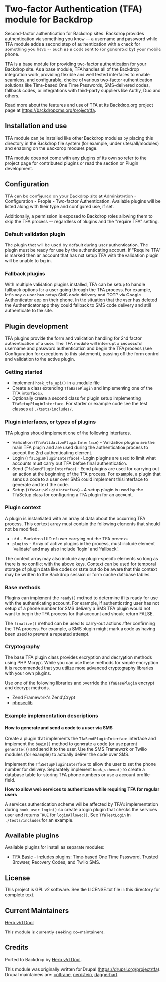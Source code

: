 # Two-factor Authentication (TFA) module for Backdrop

Second-factor authentication for Backdrop sites. Backdrop provides authentication
via something you know -- a username and password while TFA module adds a second
step of authentication with a check for something you have -- such as a code sent
to (or generated by) your mobile phone.

TFA is a base module for providing two-factor authentication for your Backdrop
site. As a base module, TFA handles all of the Backdrop integration work,
providing flexible and well tested interfaces to enable seamless, and
configurable, choice of various two-factor authentication solutions like
Time-based One Time Passwords, SMS-delivered codes, fallback codes, or
integrations with third-party suppliers like Authy, Duo and others.

Read more about the features and use of TFA at its Backdrop.org project page at
<https://backdropcms.org/project/tfa>.

## Installation and use

TFA module can be installed like other Backdrop modules by placing this directory
in the Backdrop file system (for example, under sites/all/modules) and enabling on
the Backdrop modules page.

TFA module does not come with any plugins of its own so refer to the project
page for contributed plugins or read the section on Plugin development.

## Configuration

TFA can be configured on your Backdrop site at Administration - Configuration -
People - Two-factor Authentication. Available plugins will be listed along with
their type and configured use, if set.

Additionally, a permission is exposed to Backdrop roles allowing them to skip the
TFA process -- regardless of plugins and the "require TFA" setting.

### Default validation plugin

The plugin that will be used by default during user authentication. The plugin
must be ready for use by the authenticating account. If "Require TFA" is marked
then an account that has not setup TFA with the validation plugin will be unable
to log in.

### Fallback plugins

With multiple validation plugins installed, TFA can be setup to handle fallback
options for a user going through the TFA process. For example, let's say a user
has setup SMS code delivery and TOTP via Google Authenticator app on their
phone. In the situation that the user has deleted the Authenticator app they
could fallback to SMS code delivery and still authenticate to the site.

## Plugin development

TFA plugins provide the form and validation handling for 2nd factor
authentication of a user. The TFA module will interrupt a successful username
and password authentication and begin the TFA process (see Configuration for
exceptions to this statement), passing off the form control and validation to
the active plugin.

### Getting started

* Implement `hook_tfa_api()` in a .module file
* Create a class extending `TfaBasePlugin` and implementing one of the TFA
interfaces.
* Optionally create a second class for plugin setup implementing
`TfaSetupPluginInterface`.
For starter or example code see the test classes at `./tests/includes/`.

### Plugin interfaces, or types of plugins

TFA plugins should implement one of the following interfaces.

* Validation (`TfaValidationPluginInterface`) - Validation plugins are the main
TFA plugin and are used during the authentication process to accept the 2nd
authenticating element.
* Login (`TfaLoginPluginInterface`) - Login plugins are used to limit what
accounts must carry out TFA before final authentication.
* Send (`TfaSendPluginInterface`) - Send plugins are used for carrying out an
action at the beginning of the TFA process. For example, a plugin that sends a
code to a user over SMS could implement this interface to generate and text the
code.
* Setup (`TfaSetupPluginInterface`) - A setup plugin is used by the TfaSetup
 class for configuring a TFA plugin for an account.

### Plugin context

A plugin is instantiated with an array of data about the occurring TFA process.
This context array must contain the following elements that should not be
modified.

* `uid` - Backdrop UID of user carrying out the TFA process.
* `plugins` - Array of active plugins in the process, must include element
'validate' and may also include 'login' and 'fallback'.

The context array may also include any plugin-specifc elements so long as there
is no conflict with the above keys. Context can be used for temporal storage of
plugin data like codes or state but do be aware that this context may be written
to the Backdrop session or form cache database tables.

### Base methods

Plugins can implement the `ready()` method to determine if its ready for use with
the authenticating account. For example, if authenticating user has not setup of
a phone number for SMS delivery a SMS TFA plugin would not want to begin the TFA
process for that account and should return FALSE.

The `finalize()` method can be used to carry-out actions after confirming the TFA
process. For example, a SMS plugin might mark a code as having been used to
prevent a repeated attempt.

### Cryptography

The base TFA plugin class provides encryption and decryption methods using PHP
Mcrypt. While you can use these methods for simple encryption it is recommended
that you utilize more advanced cryptography libraries with your own plugins.

Use one of the following libraries and override the `TfaBasePlugin` encrypt and
decrypt methods.

* Zend Framework's Zend\Crypt
* [phpseclib](http://phpseclib.sourceforge.net/)

### Example implementation descriptions

#### How to generate and send a code to a user via SMS

Create a plugin that implements the `TfaSendPluginInterface` interface and
implement the `begin()` method to generate a code (or use parent `generate()`) and
send it to the user. Use the SMS Framework or Twilio modules (for example) to
actually deliver the code over SMS.

Implement the `TfaSetupPluginInterface` to allow the user to
set the phone number for delivery. Separately implement `hook_schema()` to create
a database table for storing TFA phone numbers or use a account profile field.

**How to allow web services to authenticate while requiring TFA for regular
users**

A services authentication scheme will be affected by TFA's implementation during
`hook_user_login()` so create a login plugin that checks the services user and
returns `TRUE` for `loginAllowed()`. See `TfaTestLogin` in `./tests/includes` for an
example.

## Available plugins

Available plugins for install as separate modules:

* [TFA Basic](https://backdropcms.org/project/tfa_basic) - includes plugins: Time-based One Time Password,
  Trusted Browser, Recovery Codes, and Twilio SMS.

## License

This project is GPL v2 software. See the LICENSE.txt file in this directory for complete text.

## Current Maintainers

[Herb v/d Dool](https://github.com/herbdool/)

This module is currently seeking co-maintainers.

## Credits

Ported to Backdrop by [Herb v/d Dool](https://github.com/herbdool/).

This module was originally written for Drupal (<https://drupal.org/project/tfa>). Drupal maintainers are: [coltrane](https://www.drupal.org/u/coltrane), [nerdstein](https://www.drupal.org/u/nerdstein), [daggerhart](https://www.drupal.org/u/daggerhart).
